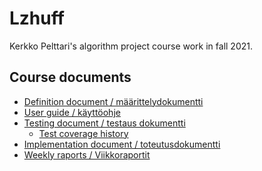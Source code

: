 # Lzhuff

Kerkko Pelttari's algorithm project course work in fall 2021.
## Course documents
* [Definition document / määrittelydokumentti ](https://github.com/xylix/tiralabra-syksy-2021/blob/main/dokumentit/maarittely.md)
* [User guide  / käyttöohje](https://github.com/xylix/tiralabra-syksy-2021/blob/main/dokumentit/kayttoohje.md)
* [Testing document / testaus dokumentti](https://github.com/xylix/tiralabra-syksy-2021/blob/main/dokumentit/testaus.md)
	* [Test coverage history](https://github.com/xylix/tiralabra-syksy-2021/tree/main/dokumentit/coverage_history)
* [Implementation document / toteutusdokumentti](https://github.com/xylix/tiralabra-syksy-2021/blob/main/dokumentit/kayttoohje.md)
* [Weekly raports / Viikkoraportit]()



